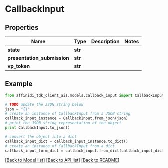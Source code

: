 # CallbackInput

## Properties

| Name                        | Type    | Description | Notes |
| --------------------------- | ------- | ----------- | ----- |
| **state**                   | **str** |             |
| **presentation_submission** | **str** |             |
| **vp_token**                | **str** |             |

## Example

```python
from affinidi_tdk_client_ais.models.callback_input import CallbackInput

# TODO update the JSON string below
json = "{}"
# create an instance of CallbackInput from a JSON string
callback_input_instance = CallbackInput.from_json(json)
# print the JSON string representation of the object
print CallbackInput.to_json()

# convert the object into a dict
callback_input_dict = callback_input_instance.to_dict()
# create an instance of CallbackInput from a dict
callback_input_form_dict = callback_input.from_dict(callback_input_dict)
```

[[Back to Model list]](../README.md#documentation-for-models) [[Back to API list]](../README.md#documentation-for-api-endpoints) [[Back to README]](../README.md)
